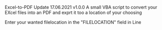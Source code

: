 Excel-to-PDF Update 17.06.2021 v1.0.0 
A small VBA script to convert your EXcel files into an PDF and exprt it too a location of your choosing


Enter your wanted filelocation in the "FILELOCATION" field in Line 
